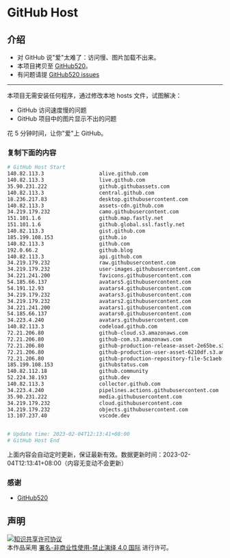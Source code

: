 # GitHub Host
## 介绍
- 对 GitHub 说"爱"太难了：访问慢、图片加载不出来。
- 本项目拷贝至 [GitHub520](https://github.com/521xueweihan/GitHub520)。
- 有问题请提 [GitHub520 issues](https://github.com/521xueweihan/GitHub520/issues/new)

---

本项目无需安装任何程序，通过修改本地 hosts 文件，试图解决：
- GitHub 访问速度慢的问题
- GitHub 项目中的图片显示不出的问题

花 5 分钟时间，让你"爱"上 GitHub。

### 复制下面的内容
```bash
# GitHub Host Start
140.82.113.3                  alive.github.com
140.82.113.3                  live.github.com
35.90.231.222                 github.githubassets.com
140.82.113.3                  central.github.com
18.236.217.83                 desktop.githubusercontent.com
140.82.113.3                  assets-cdn.github.com
34.219.179.232                camo.githubusercontent.com
151.101.1.6                   github.map.fastly.net
151.101.1.6                   github.global.ssl.fastly.net
140.82.113.3                  gist.github.com
185.199.108.153               github.io
140.82.113.3                  github.com
192.0.66.2                    github.blog
140.82.113.3                  api.github.com
34.219.179.232                raw.githubusercontent.com
34.219.179.232                user-images.githubusercontent.com
34.221.241.200                favicons.githubusercontent.com
54.185.66.137                 avatars5.githubusercontent.com
54.191.12.93                  avatars4.githubusercontent.com
34.219.179.232                avatars3.githubusercontent.com
34.219.179.232                avatars2.githubusercontent.com
34.221.241.200                avatars1.githubusercontent.com
54.185.66.137                 avatars0.githubusercontent.com
34.223.4.240                  avatars.githubusercontent.com
140.82.113.3                  codeload.github.com
72.21.206.80                  github-cloud.s3.amazonaws.com
72.21.206.80                  github-com.s3.amazonaws.com
72.21.206.80                  github-production-release-asset-2e65be.s3.amazonaws.com
72.21.206.80                  github-production-user-asset-6210df.s3.amazonaws.com
72.21.206.80                  github-production-repository-file-5c1aeb.s3.amazonaws.com
185.199.108.153               githubstatus.com
140.82.112.18                 github.community
52.224.38.193                 github.dev
140.82.113.3                  collector.github.com
34.223.4.240                  pipelines.actions.githubusercontent.com
35.90.231.222                 media.githubusercontent.com
34.219.179.232                cloud.githubusercontent.com
34.219.179.232                objects.githubusercontent.com
13.107.237.40                 vscode.dev


# Update time: 2023-02-04T12:13:41+08:00
# GitHub Host End

```
上面内容会自动定时更新，保证最新有效。数据更新时间：2023-02-04T12:13:41+08:00（内容无变动不会更新）

### 感谢

- [GitHub520](https://github.com/521xueweihan/GitHub520)

## 声明
<a rel="license" href="https://creativecommons.org/licenses/by-nc-nd/4.0/deed.zh"><img alt="知识共享许可协议" style="border-width: 0" src="https://licensebuttons.net/l/by-nc-nd/4.0/88x31.png"></a><br>本作品采用 <a rel="license" href="https://creativecommons.org/licenses/by-nc-nd/4.0/deed.zh">署名-非商业性使用-禁止演绎 4.0 国际</a> 进行许可。